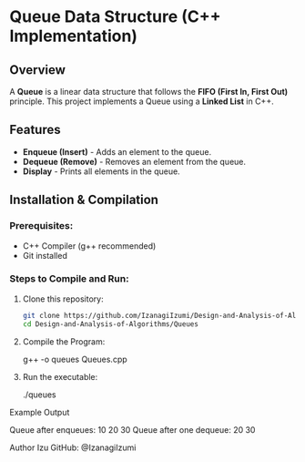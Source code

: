 # Queue Data Structure (C++ Implementation)

## Overview
A **Queue** is a linear data structure that follows the **FIFO (First In, First Out)** principle. This project implements a Queue using a **Linked List** in C++.

## Features
- **Enqueue (Insert)** - Adds an element to the queue.
- **Dequeue (Remove)** - Removes an element from the queue.
- **Display** - Prints all elements in the queue.

## Installation & Compilation
### Prerequisites:
- C++ Compiler (g++ recommended)
- Git installed

### Steps to Compile and Run:
1. Clone this repository:
   ```sh
   git clone https://github.com/IzanagiIzumi/Design-and-Analysis-of-Algorithms.git
   cd Design-and-Analysis-of-Algorithms/Queues

2. Compile the Program:

   g++ -o queues Queues.cpp

3. Run the executable:

   ./queues

Example Output

Queue after enqueues: 10 20 30
Queue after one dequeue: 20 30

Author
Izu
GitHub: @IzanagiIzumi
